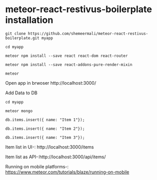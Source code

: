 # meteor-react-restivus-boilerplate installation

`git clone https://github.com/shemeermali/meteor-react-restivus-boilerplate.git myapp`

`cd myapp`

`meteor npm install --save react react-dom react-router`

`meteor npm install --save react-addons-pure-render-mixin`

`meteor`

Open app in brwoser http://localhost:3000/ 

Add Data to DB

`cd myapp`

`meteor mongo`

`db.items.insert({ name: "Item 1"});`

`db.items.insert({ name: "Item 2"});`

`db.items.insert({ name: "Item 3"});`


Item list in UI-: http://localhost:3000/items

Item list as API-:http://localhost:3000/api/items/


Running on mobile platforms-: https://www.meteor.com/tutorials/blaze/running-on-mobile


